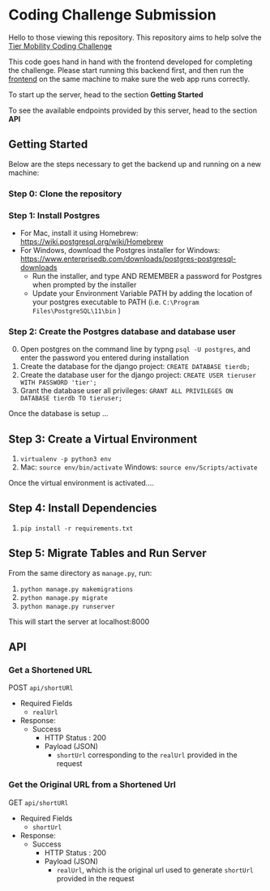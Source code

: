 # Coding Challenge Submission

Hello to those viewing this repository. This repository aims to help solve the [Tier Mobility Coding Challenge](https://github.com/TierMobility/frontend-challenge/tree/feat/fullstack-challange#coding-challenge-)

This code goes hand in hand with the frontend developed for completing the challenge. Please start running this backend first, and then run the [frontend](https://github.com/mgomez05/TierMobilityCodingChallenge) on the same machine to make sure the web app runs correctly.

To start up the server, head to the section **Getting Started**

To see the available endpoints provided by this server, head to the section **API**

## Getting Started 

Below are the steps necessary to get the backend up and running on a new machine:

### Step 0: Clone the repository

### Step 1: Install Postgres

- For Mac, install it using Homebrew: https://wiki.postgresql.org/wiki/Homebrew
- For Windows, download the Postgres installer for Windows: https://www.enterprisedb.com/downloads/postgres-postgresql-downloads
   - Run the installer, and type AND REMEMBER a password for Postgres when prompted by the installer
   - Update your Environment Variable PATH by adding the location of your postgres executable to PATH (i.e. `C:\Program Files\PostgreSQL\11\bin` )

### Step 2: Create the Postgres database and database user

0. Open postgres on the command line by typng `psql -U postgres`, and enter the password you entered during installation
1. Create the database for the django project: `CREATE DATABASE tierdb;`
2. Create the database user for the django project: `CREATE USER tieruser WITH PASSWORD 'tier';`
3. Grant the database user all privileges: `GRANT ALL PRIVILEGES ON DATABASE tierdb TO tieruser;`

Once the database is setup ... 

## Step 3: Create a Virtual Environment  

1. `virtualenv -p python3 env`
2. Mac: `source env/bin/activate`
   Windows: `source env/Scripts/activate`
   
Once the virtual environment is activated.... 

## Step 4: Install Dependencies

1. `pip install -r requirements.txt `

## Step 5: Migrate Tables and Run Server

From the same directory as `manage.py`, run: 

1. `python manage.py makemigrations`
2. `python manage.py migrate`
3. `python manage.py runserver`

This will start the server at localhost:8000 

## API

### Get a Shortened URL
POST `api/shortURl`
- Required Fields
    - `realUrl`
- Response: 
    - Success
        - HTTP Status : 200
        - Payload (JSON)
            - `shortUrl` corresponding to the `realUrl` provided in the request

### Get the Original URL from a Shortened Url
GET `api/shortURl`
- Required Fields
    - `shortUrl`
- Response: 
    - Success
        - HTTP Status : 200
        - Payload (JSON)
            - `realUrl`, which is the original url used to generate `shortUrl` provided in the request
